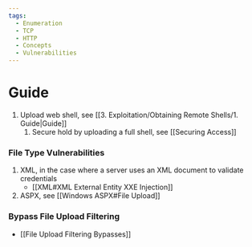 ```yaml
---
tags:
  - Enumeration
  - TCP
  - HTTP
  - Concepts
  - Vulnerabilities
---
```

# Guide

1. Upload web shell, see [[3. Exploitation/Obtaining Remote Shells/1. Guide|Guide]]
	1. Secure hold by uploading a full shell, see [[Securing Access]]

### File Type Vulnerabilities

1. XML, in the case where a server uses an XML document to validate credentials
	* [[XML#XML External Entity XXE Injection]]
2. ASPX, see [[Windows ASPX#File Upload]]

### Bypass File Upload Filtering

* [[File Upload Filtering Bypasses]]
